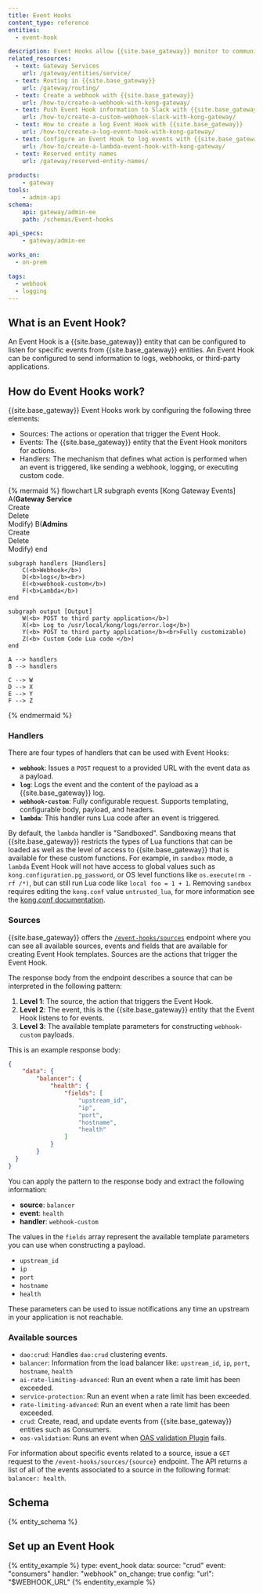 ```yaml
---
title: Event Hooks
content_type: reference
entities:
  - event-hook

description: Event Hooks allow {{site.base_gateway}} monitor to communicate with target services or resources, notifying the target resource that an event was triggered. 
related_resources:
  - text: Gateway Services
    url: /gateway/entities/service/
  - text: Routing in {{site.base_gateway}}
    url: /gateway/routing/
  - text: Create a webhook with {{site.base_gateway}}
    url: /how-to/create-a-webhook-with-kong-gateway/
  - text: Push Event Hook information to Slack with {{site.base_gateway}}
    url: /how-to/create-a-custom-webhook-slack-with-kong-gateway/
  - text: How to create a log Event Hook with {{site.base_gateway}}
    url: /how-to/create-a-log-event-hook-with-kong-gateway/
  - text: Configure an Event Hook to log events with {{site.base_gateway}}
    url: /how-to/create-a-lambda-event-hook-with-kong-gateway/
  - text: Reserved entity names
    url: /gateway/reserved-entity-names/
    
products:
    - gateway
tools:
    - admin-api
schema:
    api: gateway/admin-ee
    path: /schemas/Event-hooks

api_specs:
    - gateway/admin-ee

works_on:
  - on-prem

tags:
  - webhook
  - logging
---
```


## What is an Event Hook?

An Event Hook is a {{site.base_gateway}} entity that can be configured to listen for specific events from {{site.base_gateway}} entities. An Event Hook can be configured to send information to logs, webhooks, or third-party applications. 

## How do Event Hooks work?

{{site.base_gateway}} Event Hooks work by configuring the following three elements: 

* Sources: The actions or operation that trigger the Event Hook.
* Events: The {{site.base_gateway}} entity that the Event Hook monitors for actions.
* Handlers: The mechanism that defines what action is performed when an event is triggered, like sending a webhook, logging, or executing custom code.

<!-- vale off -->
{% mermaid %}
flowchart LR
    subgraph events [Kong Gateway Events]
        A(<b>Gateway Service</b><br>Create<br>Delete<br>Modify)
        B(<b>Admins</b><br>Create<br>Delete<br>Modify)
    end 

    subgraph handlers [Handlers]
        C(<b>Webhook</b>)
        D(<b>logs</b><br>)
        E(<b>webhook-custom</b>)
        F(<b>Lambda</b>)
    end

    subgraph output [Output]
        W(<b> POST to third party application</b>)
        X(<b> Log to /usr/local/kong/logs/error.log</b>)
        Y(<b> POST to third party application</b><br>Fully customizable)
        Z(<b> Custom Code Lua code </b>)
    end
    
    A --> handlers
    B --> handlers

    C --> W
    D --> X
    E --> Y
    F --> Z 
{% endmermaid %}
<!-- vale on -->

### Handlers

There are four types of handlers that can be used with Event Hooks:  

* **`webhook`**: Issues a `POST` request to a provided URL with the event data as a payload. 
* **`log`**: Logs the event and the content of the payload as a {{site.base_gateway}} log.
* **`webhook-custom`**: Fully configurable request. Supports templating, configurable body, payload, and headers. 
* **`lambda`**: This handler runs Lua code after an event is triggered.

By default, the `lambda` handler is "Sandboxed". Sandboxing means that {{site.base_gateway}} restricts the types of Lua functions that can be loaded as well as the level of access to {{site.base_gateway}} that is available for these custom functions. For example, in `sandbox` mode, a `lambda` Event Hook will not have access to global values such as `kong.configuration.pg_password`, or OS level functions like `os.execute(rm -rf /*)`, but can still run Lua code like `local foo = 1 + 1`. Removing `sandbox` requires editing the `kong.conf` value `untrusted_lua`, for more information see the [kong.conf documentation](/gateway/configuration/#untrusted_lua).

### Sources

{{site.base_gateway}} offers the [`/event-hooks/sources`](/api/gateway/admin-ee/#/Event-hooks/get-event-hooks-sources) endpoint where you can see all available sources, events and fields that are available for creating Event Hook templates. Sources are the actions that trigger the Event Hook.

The response body from the endpoint describes a source that can be interpreted in the following pattern: 

1. **Level 1**: The source, the action that triggers the Event Hook.
2. **Level 2**: The event, this is the {{site.base_gateway}} entity that the Event Hook listens to for events.
3. **Level 3**: The available template parameters for constructing `webhook-custom` payloads. 

This is an example response body: 


```json
{
	"data": {
		"balancer": {
			"health": {
				"fields": [
					"upstream_id",
					"ip",
					"port",
					"hostname",
					"health"
				]
			}
		}
  }
}
```

You can apply the pattern to the response body and extract the following information: 

* **source**: `balancer`
* **event**: `health`
* **handler**: `webhook-custom`

The values in the `fields` array represent the available template parameters you can use when constructing a payload.

* `upstream_id`
* `ip`
* `port`
* `hostname`
* `health`

These parameters can be used to issue notifications any time an upstream in your application is not reachable. 


### Available sources

- `dao:crud`: Handles `dao:crud` clustering events.
- `balancer`: Information from the load balancer like: `upstream_id`, `ip`, `port`, `hostname`, `health`
- `ai-rate-limiting-advanced`: Run an event when a rate limit has been exceeded.
- `service-protection`: Run an event when a rate limit has been exceeded.
- `rate-limiting-advanced`: Run an event when a rate limit has been exceeded.
- `crud`: Create, read, and update events from {{site.base_gateway}} entities such as Consumers.
- `oas-validation`: Runs an event when [OAS validation Plugin](/plugins/oas-validation/) fails.

For information about specific events related to a source, issue a `GET` request to the `/event-hooks/sources/{source}` endpoint. 
The API returns a list of all of the events associated to a source in the following format: `balancer: health`. 

## Schema

{% entity_schema %}

## Set up an Event Hook

{% entity_example %}
type: event_hook
data:
  source: "crud"
  event: "consumers"
  handler: "webhook"
  on_change: true
  config:
      "url": "$WEBHOOK_URL"
{% endentity_example %}
